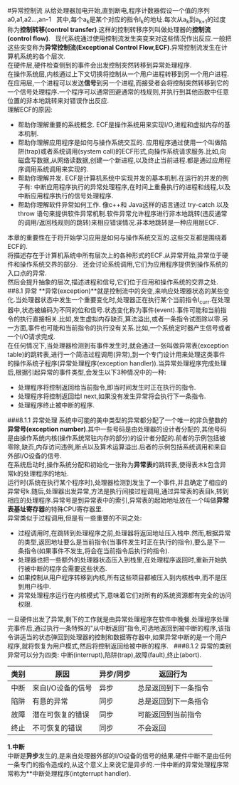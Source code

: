 #异常控制流
 从给处理器加电开始,直到断电,程序计数器假设一个值的序列a0,a1,a2...,an-1  
 其中,每个a<sub>k</sub>是某个对应的指令I<sub>k</sub>的地址.每次从a<sub>k</sub>到a<sub>k+1</sub>的过度称为**控制转移(control transfer)**.这样的控制转移序列叫做处理器的**控制流(control flow)**.  
 现代系统通过使用控制流发生突变来对这些情况作出反应.一般把这些突变称为**异常控制流(Exceptional Control Flow,ECF)**.异常控制流发生在计算机系统的各个层次.  
 在硬件层,硬件检查侧到的事件会出发控制突然转移到异常处理程序.  
 在操作系统层,内核通过上下文切换将控制从一个用户进程转移到另一个用户进程.  
 在应用层,一个进程可以发送**信号**到另一个进程,而接受者会将控制突然转移到它的一个信号处理程序.一个程序可以通常回避通常的栈规则,并执行到其他函数中任意位置的非本地跳转来对错误作出反应.  
 理解ECF的原因:  
 + 帮助你理解重要的系统概念. ECF是操作系统用来实现I/O,进程和虚拟内存的基本机制.  
 + 帮助你理解应用程序是如何与操作系统交互的. 应用程序通过使用一个叫做陷阱(trap)或者系统调用(system call)的ECF形式,向操作系统请求服务.比如,向磁盘写数据,从网络读数据,创建一个新进程,以及终止当前进程.都是通过应用程序调用系统调用来实现的.  
 + 帮助你理解并发. ECF是计算机系统中实现并发的基本机制.在运行的并发的例子有: 中断应用程序执行的异常处理程序,在时间上重叠执行的进程和线程,以及中断应用程序执行的信号处理程序.  
 + 帮助你理解软件异常如何工作. 像c++和 Java这样的语言通过 try-catch 以及 throw 语句来提供软件异常机制.软件异常允许程序进行非本地跳转(违反通常的调用/返回栈规则的跳转)来相应错误情况.非本地跳转是一种应用层ECF.  

本章的重要性在于将开始学习应用是如何与操作系统交互的.这些交互都是围绕着ECF的.  
将描述存在于计算机系统中所有层次上的各种形式的ECF.从异常开始,异常位于硬件和操作系统交界的部分.  
还会讨论系统调用,它们为应用程序提供到操作系统的入口点的异常.  
然后会提升抽象的层次,描述进程和信号,它们位于应用和操作系统的交界之处.  
##8.1 异常
 **异常(exception)**就是控制流中的突变,来响应处理器状态的某些变化.当处理器状态中发生一个重要变化时,处理器正在执行某个当前指令I<sub>curr</sub>.在处理器中,状态被编码为不同的位和信号.状态变化称为事件(event).事件可能和当前指令的执行直接相关.比如,发生虚拟内存缺页,算法溢出,或者一条指令试图除以零.另一方面,事件也可能和当前指令的执行没有关系.比如,一个系统定时器产生信号或者一个I/O请求完成.  
 在任何情况下,当处理器检测到有事件发生时,就会通过一张叫做异常表(exception table)的跳转表,进行一个简洁过程调用(异常),到一个专门设计用来处理这类事件的操作系统子程序(异常处理程序(exception handler)).当异常处理程序完成处理后,根据引起异常的事件类型,会发生以下3种情况中的一种:  
 + 处理程序将控制返回给当前指令,即当时间发生时正在执行的指令.  
 + 处理程序将控制返回给I next,如果没有发生异常将会执行下一条指令.  
 + 处理程序终止被中断的程序.  

###8.1.1 异常处理
 系统中可能的美中类型的异常都分配了一个唯一的非负整数的**异常号(exception number)**.其中一些号码是由处理器的设计者分配的,其他号码是由操作系统内核(操作系统常驻内存的部分)的设计者分配的.前者的示例包括被零除,缺页,内存访问违例,断点以及算术运算溢出.后者的示例包括系统调用和来自外部I/O设备的信号.  
 在系统启动时,操作系统分配和初始化一张称为**异常表**的跳转表,使得表木k包含异常k的处理程序的地址.  
 运行时(系统在执行某个程序时),处理器检测到发生了一个事件,并且确定了相应的异常号k.随后,处理器出发异常,方法是执行间接过程调用,通过异常表的表目k,转到相应的处理程序.异常号是到异常表中的索引,异常表的起始地址放在一个叫做**异常表基址寄存器**的特殊CPU寄存器里.  
 异常类似于过程调用,但是有一些重要的不同之处:  
 + 过程调用时,在跳转到处理程序之前,处理器将返回地址压入栈中.然而,根据异常的类型,返回地址要么是当前指令(当事件发生时正在执行的指令),要么是下一条指令(如果事件不发生,将会在当前指令后执行的指令).  
 + 处理器也把一些额外的处理器状态压入到栈里,在处理程序返回时,重新开始执行被中断的程序会需要这些状态.  
 + 如果控制从用户程序转移到内核,所有这些项目都被压入到内核栈中,而不是压到用户栈中.  
 + 异常处理程序运行在内核模式下,意味着它们对所有的系统资源都有完全的访问权限.  
  
  
一旦硬件出发了异常,剩下的工作就是由异常处理程序在软件中晚餐.处理程序处理完事件后,通过执行一条特殊的"从中断返回"指令,可选地返回到被中断的程序,该指令讲适当的状态弹回到处理器的控制和数据寄存器中,如果异常中断的是一个用户程序,就将恢复为用户模式,然后将控制返回给被中断的程序.  
###8.1.2 异常的类别
 异常可以分为四类: 中断(interrupt),陷阱(trap),故障(fault),终止(abort).  

类别 | 原因             |异步/同步 | 返回行为
---- | ---             | ------   | -------
中断 | 来自I/O设备的信号 | 异步     | 总是返回到下一条指令
陷阱 | 有意的异常        | 同步    | 总是返回到下一条指令
故障 | 潜在可恢复的错误  | 同步     | 可能返回到当前指令
终止 | 不可恢复的错误    | 同步     | 不会返回
 **1.中断**  
 中断是**异步**发生的,是来自处理器外部的I/O设备的信号的结果.硬件中断不是由任何一条专门的指令造成的,从这个意义上来说它是异步的.一件中断的异常处理程序常常称为**中断处理程序(intgterrupt handler).  
 
